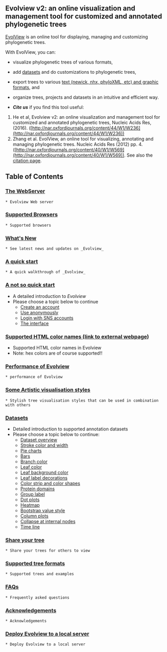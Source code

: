 ## Evolview v2: an online visualization and management tool for customized and annotated phylogenetic trees
[EvolView](www.evolgenius.info/evolview/) is an online tool for displaying, managing and customizing phylogenetic trees.

With EvolView, you can:
* visualize phylogenetic trees of various formats,
* add [datasets](Dataset) and do customizations to phylogenetic trees,
* export trees to various [text (newick, nhx, phyloXML, etc) and graphic formats](SupportedTreeFormats), and
* organize trees, projects and datasets in an intuitive and efficient way.

* _**Cite us**_ if you find this tool useful:
1. He et al, Evolview v2: an online visualization and management tool for customized and annotated phylogenetic trees, Nucleic Acids Res, (2016). ([http://nar.oxfordjournals.org/content/44/W1/W236](http://nar.oxfordjournals.org/content/44/W1/W236))
2. Zhang et al. EvolView, an online tool for visualizing, annotating and managing phylogenetic trees. Nucleic Acids Res (2012) pp. 4. ([http://nar.oxfordjournals.org/content/40/W1/W569](http://nar.oxfordjournals.org/content/40/W1/W569)). See also the [citation page](miscs/citation.md).

## Table of Contents

### [The WebServer](www.evolgenius.info/evolview/)
	* Evolview Web server

### [Supported Browsers](miscs/SupportedBrowsers.md)
	* Supported browsers

### [What's New](whatisnew/WhatsNew.md)
	* See latest news and updates on _Evolview_

### [A quick start](quickstart/QuickStart.md)
	* A quick walkthrough of _Evolview_

### [A not so quick start](notsoquickstart/NotSoQuickStart.md)
* A detailed introduction to _Evolview_
* Please choose a topic below to continue
	* [Create an account](notsoquickstart/1_create_new_account/CreateNewAccount.md)
	* [Use anonymously](notsoquickstart/2_Use_Anonymously/UseAnonymousely.md)
	* [Login with SNS accounts](notsoquickstart/3_Login_With_SNS_Accounts/LoginWithSNSAccounts.md)
	* [The interface](notsoquickstart/4_The_Interface/TheInterface.md)

### [Supported HTML color names (link to external webpage)](http://www.w3schools.com/colors/colors_names.asp)
* Supported HTML color names in Evolview
* Note: hex colors are of course supported!!

### [Performance of Evolview](miscs/evolviewperformance.md)
	* performance of Evolview

### [Some Artistic visualisation styles](treestyles/TreeStyles.md)
	* Stylish tree visualisation styles that can be used in combination with others

### [Datasets](Dataset)
* Detailed introduction to supported annotation datasets
* Please choose a topic below to continue:
	* [Dataset overview](datasets/00_overview/DatasetOverview.md.md)
	* [Stroke color and width](datasets/01_stroke_color_and_width/DatasetStroke.md)
	* [Pie charts](datasets/02_pie/DatasetPieCharts.md)
	* [Bars](datasets/03_bar/DatasetBars.md)
	* [Branch color](datasets/04_branch/DatasetBranchColor.md)
	* [Leaf color](datasets/05_leaf/DatasetLeafColor.md)
	* [Leaf background color](datasets/05_leaf/DatasetLeafBKColor.md)
	* [Leaf label decorations](datasets/05_leaf/DatasetLeafLabelDeco.md)
	* [Color strip and color shapes](datasets/06_strip_and_shape/DatasetColorStripShape.md)
	* [Protein domains](datasets/07_protein_domain/DatasetProteinDomain.md)
	* [Group label](datasets/08_group_label/DatasetGroupLabel.md)
	* [Dot plots](datasets/09_dot_plot/DatasetDotplots.md)
	* [Heatmap](datasets/10_heatmap/DatasetHeatmap.md)
	* [Bootstrap value style](datasets/11_bootstrap/DatasetBootstrapValueStyle.md)
	* [Column plots](datasets/12_column_plot/DatasetColumnPlots.md)
	* [Collapse at internal nodes](datasets/13_collapse_at_internal_nodes/DatasetCollapseInternalNodes.md)
	* [Time line](datasets/14_timeline/DatasetTimeLine.md)

### [Share your tree](treesharing/TreeShare.md)
	* Share your trees for others to view

### [Supported tree formats](supportedtreeformats/SupportedTreeFormats.md)
	* Supported trees and examples

### [FAQs](FAQs/FAQs.md)
	* Frequently asked questions

### [Acknowledgements](miscs/Acknowledgements.md)
	* Acknowledgements

### [Deploy Evolview to a local server](miscs/DeployToLocal.md)
	* Deploy Evolview to a local server
